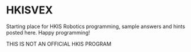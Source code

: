 # HKISVEX
Starting place for HKIS Robotics programming, sample answers and hints posted here. Happy programming!


THIS IS NOT AN OFFICIAL HKIS PROGRAM
